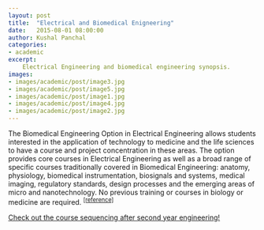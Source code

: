 ```yaml
---
layout: post
title:  "Electrical and Biomedical Enigneering"
date:   2015-08-01 08:00:00
author: Kushal Panchal
categories: 
- academic
excerpt:
    Electrical Engineering and biomedical engineering synopsis. 
images: 
- images/academic/post/image3.jpg
- images/academic/post/image5.jpg
- images/academic/post/image1.jpg
- images/academic/post/image4.jpg
- images/academic/post/image2.jpg
---
```


The Biomedical Engineering Option in Electrical Engineering allows students interested in the application of technology to medicine and the life sciences to have a course and project concentration in these areas. The option provides core courses in Electrical Engineering as well as a broad range of specific courses traditionally covered in Biomedical Engineering: anatomy, physiology, biomedical instrumentation, biosignals and systems, medical imaging, regulatory standards, design processes and the emerging areas of micro and nanotechnology. No previous training or courses in biology or medicine are required. <sup>[[reference]](https://www.ece.ubc.ca/academic-programs/undergraduate/programs/biomedical-engineering-option)</sup>

[Check out the course sequencing after second year engineering!](http://academiccalendars.romcmaster.ca/preview_program.php?catoid=7&poid=3991)